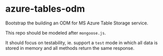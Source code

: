 azure-tables-odm
================

Bootstrap the building an ODM for MS Azure Table Storage service.



This repo should be modeled after `mongoose.js`.

It should focus on testability, ie. support a `test` mode in which all data is stored in memory and all methods return the same response.
